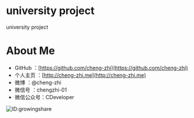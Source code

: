 # university project
university project

# About Me
- GitHub   ：[https://github.com/cheng-zhi](https://github.com/cheng-zhi)
- 个人主页 ：[http://cheng-zhi.me](http://cheng-zhi.me)
- 微博     ：@cheng-zhi
- 微信号   ：chengzhi-01
- 微信公众号：CDeveloper

![ID:growingshare](http://cheng-zhi.me/images/wechart.jpg)
